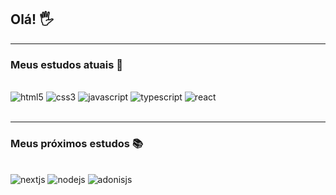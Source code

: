 ## Olá! 🖐
<hr>

### Meus estudos atuais 📍
<div style="display: inline_block"><br>
<img aling="center" alt="html5" src="https://img.shields.io/badge/HTML5-E34F26?style=for-the-badge&logo=html5&logoColor=white" >
<img aling="center" alt="css3" src="https://img.shields.io/badge/CSS3-1572B6?style=for-the-badge&logo=css3&logoColor=white" >
<img aling="center" alt="javascript" src="https://img.shields.io/badge/JavaScript-F7DF1E?style=for-the-badge&logo=javascript&logoColor=black" >
<img aling="center" alt="typescript" src="https://img.shields.io/badge/TypeScript-007ACC?style=for-the-badge&logo=typescript&logoColor=white " >
<img aling="center" alt="react" src="https://img.shields.io/badge/React-20232A?style=for-the-badge&logo=react&logoColor=61DAFB " >
</div>
<br>
<hr>


### Meus próximos estudos 📚

<div style="display: inline_block"><br>
<img aling="center" alt="nextjs" src="https://img.shields.io/badge/Next-black?style=for-the-badge&logo=next.js&logoColor=white " >
<img aling="center" alt="nodejs" src="https://img.shields.io/badge/Node.js-43853D?style=for-the-badge&logo=node.js&logoColor=white " >
<img aling="center" alt="adonisjs" src="https://img.shields.io/badge/adonisjs-%23220052.svg?style=for-the-badge&logo=adonisjs&logoColor=white " >
</div>
